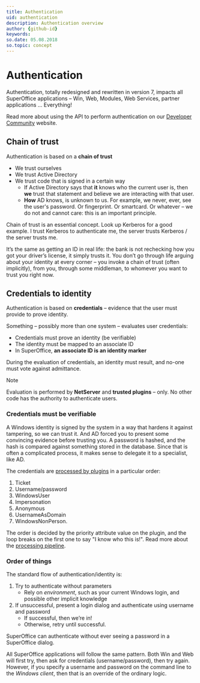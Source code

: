```yaml
---
title: Authentication
uid: authentication
description: Authentication overview
author: {github-id}
keywords:
so.date: 05.08.2018
so.topic: concept
---
```


# Authentication

Authentication, totally redesigned and rewritten in version 7, impacts all SuperOffice applications – Win, Web, Modules, Web Services, partner applications ... Everything!

Read more about using the API to perform authentication on our [Developer Community][1] website.

## Chain of trust

Authentication is based on a **chain of trust**

* We trust ourselves
* We trust Active Directory
* We trust code that is signed in a certain way
  * If Active Directory says that **it** knows who the current user is, then **we** trust that statement and believe we are interacting with that user.
  * **How** AD knows, is unknown to us. For example, we never, ever, see the user's password. Or fingerprint. Or smartcard. Or whatever – we do not and cannot care: this is an important principle.

Chain of trust is an essential concept. Look up Kerberos for a good example. I trust Kerberos to authenticate me, the server trusts Kerberos / the server trusts me.

It’s the same as getting an ID in real life: the bank is not rechecking how you got your driver’s license, it simply trusts it. You don’t go through life arguing about your identity at every corner – you invoke a chain of trust (often implicitly), from you, through some middleman, to whomever you want to trust you right now.

## Credentials to identity

Authentication is based on **credentials** – evidence that the user must provide to prove identity.

Something – possibly more than one system – evaluates user credentials:

* Credentials must prove an identity (be verifiable)
* The identity must be mapped to an associate ID
* In SuperOffice, **an associate ID is an identity marker**

During the evaluation of credentials, an identity must result, and no-one must vote against admittance.

> [!NOTE]
> Evaluation is performed by **NetServer** and **trusted plugins** – only. No other code has the authority to authenticate users.

### Credentials must be verifiable

A Windows identity is signed by the system in a way that hardens it against tampering, so we can trust it. And AD forced you to present some convincing evidence before trusting you. A password is hashed, and the hash is compared against something stored in the database. Since that is often a complicated process, it makes sense to delegate it to a specialist, like AD.

The credentials are [processed by plugins][2] in a particular order:

1. Ticket
2. Username/password
3. WindowsUser
4. Impersonation
5. Anonymous
6. UsernameAsDomain
7. WindowsNonPerson.

The order is decided by the priority attribute value on the plugin, and the loop breaks on the first one to say "I know who this is!". Read more about the [processing pipeline][2].

### Order of things

The standard flow of authentication/identity is:

1. Try to authenticate without parameters
    * Rely on *environment*, such as your current Windows login, and possible other implicit knowledge
2. If unsuccessful, present a login dialog and authenticate using username and password
    * If successful, then we’re in!
    * Otherwise, retry until successful.

SuperOffice can authenticate without ever seeing a password in a SuperOffice dialog.

All SuperOffice applications will follow the same pattern. Both Win and Web will first try, then ask for credentials (username/password), then try again. However, if you specify a username and password on the command line to the *Windows client*, then that is an override of the ordinary logic.

<!-- Referenced links -->
[1]: ../overview.md
[2]: pipeline.md
